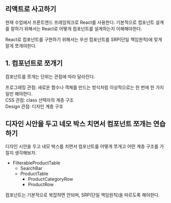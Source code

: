 ## 리액트로 사고하기

현재 수업에서 프론트엔드 프레임워크로 React를 사용한다. 기본적으로 컴포넌트 설계를  잘하기 위해서는 React로 어떻게 컴포넌트를 설계하는지 이해해야한다.

React로 컴포넌트를 구현하기 위해서는 우선 컴포넌트를 SRP(단일 책임원칙)에 맞게 잘게 쪼개야한다.

## 1. 컴포넌트로 쪼개기
컴포넌트를 쪼개는 단위는 관점에 따라 달라진다.

프로그래밍 관점: 새로운 함수나 객체를 만드는 방식처럼 이상적으로는 한 번에 한 가지 일만 해야한다. <br/>
CSS 관점: class 선택자의 계층 구조 <br/>
Design 관점: 디자인 계층 구조

## 디자인 시안을 두고 네모 박스 치면서 컴포넌트 쪼개는 연습하기

디자인 시안을 두고 네모 박스를 치면서 컴포넌트를 어떻게 쪼개고 어떤 계층 구조를 가질지 생각해보자.

- FilterableProductTable
    - SearchBar
    - ProductTable
        - ProductCategoryRow
        - ProductRow

컴포넌트는 기본적으로 복잡하면 안되며, SRP(단일 책임원칙)을 따르도록 해야한다.
